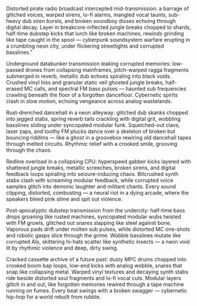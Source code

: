 Distorted pirate radio broadcast intercepted mid-transmission: a barrage of glitched voices, warped sirens, lo-fi alarms, mangled vocal taunts, sub-heavy dub siren bursts, and broken soundboy disses echoing through digital decay. Layer in breakcore-inflected jungle breaks chopped to shards, half-time dubstep kicks that lurch like broken machines, rewinds grinding like tape caught in the spool — cyberpunk soundsystem warfare erupting in a crumbling neon city, under flickering streetlights and corrupted basslines."

Underground databunker transmission leaking corrupted memories: low-passed drones from collapsing mainframes, pitch-warped ragga fragments submerged in reverb, metallic dub echoes spiraling into black voids. Crushed vinyl hiss and granular static veil ghosted jungle breaks, half-erased MC calls, and spectral FM bass pulses — haunted sub frequencies crawling beneath the floor of a forgotten dancefloor. Cybernetic spirits clash in slow motion, echoing vengeance across analog wastelands.

Rust-drenched dancehall in a neon alleyway: glitched dub skanks chopped into jagged stabs, spring reverb tails crackling with digital grit, wobbling basslines sliding under syncopated modular funk. Squelched-out clavs, laser zaps, and toothy FM plucks dance over a skeleton of broken but bouncing riddims — like a ghost in a groovebox rewiring old dancehall tapes through melted circuits. Rhythmic relief with a crooked smile, grooving through the chaos.

Redline overload in a collapsing CPU: hyperspeed gabber kicks layered with shattered jungle breaks, metallic screeches, broken sirens, and digital feedback loops spiraling into seizure-inducing chaos. Bitcrushed synth stabs clash with screaming modular feedback, while corrupted voice samples glitch into demonic laughter and militant chants. Every sound clipping, distorted, combusting — a neural riot in a dying arcade, where the speakers bleed pink slime and spit out violence.

Post-apocalyptic dubstep transmission from the undercity: half-time bass drops groaning like rusted machines, syncopated modular wubs twisted with FM growls, glitched out snares slapping like steel against bone. Vaporous pads drift under molten sub pulses, while distorted MC one-shots and robotic gasps slice through the grime. Wobble basslines mutate like corrupted AIs, skittering hi-hats scatter like synthetic insects — a neon void lit by rhythmic violence and deep, dirty swing.

Cracked cassette archive of a future past: dusty MPC drums chopped into crooked boom bap loops, low-end kicks with analog wobble, snares that snap like collapsing metal. Warped vinyl textures and decaying synth stabs ride beside distorted soul fragments and lo-fi vocal cuts. Modular layers glitch in and out, like forgotten memories rewired through a tape machine running on fumes. Every beat swings with a broken swagger — cybernetic hip-hop for a world rebuilt from rubble.

